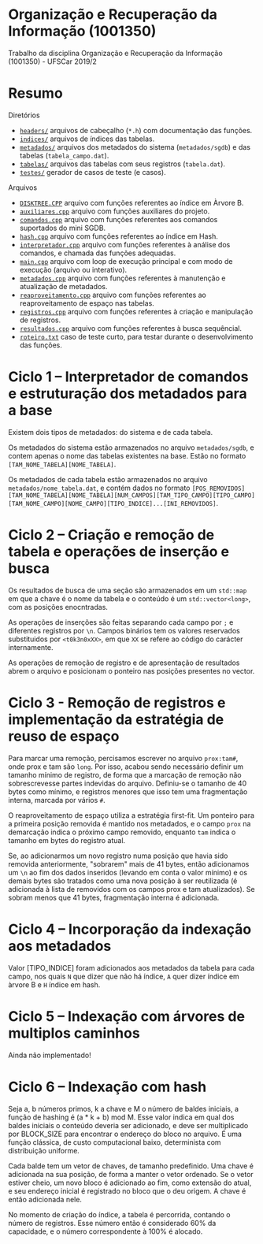 # Organização e Recuperação da Informação (1001350)
Trabalho da disciplina Organização e Recuperação da Informação (1001350) - UFSCar 2019/2

# Resumo
Diretórios
- [`headers/`](https://github.com/joaovicmendes/ori-trabalho/tree/master/headers) arquivos de cabeçalho (`*.h`) com documentação das funções.
- [`indices/`](https://github.com/joaovicmendes/ori-trabalho/tree/master/indices) arquivos de índices das tabelas.
- [`metadados/`](https://github.com/joaovicmendes/ori-trabalho/tree/master/metadados) arquivos dos metadados do sistema (`metadados/sgdb`) e das tabelas (`tabela_campo.dat`).
- [`tabelas/`](https://github.com/joaovicmendes/ori-trabalho/tree/master/tabelas) arquivos das tabelas com seus registros (`tabela.dat`).
- [`testes/`](https://github.com/joaovicmendes/ori-trabalho/tree/master/testes) gerador de casos de teste (e casos).

Arquivos
- [`DISKTREE.CPP`](https://github.com/joaovicmendes/ori-trabalho/blob/master/DISKTREE.CPP) arquivo com funções referentes ao índice em  Àrvore B.
- [`auxiliares.cpp`](https://github.com/joaovicmendes/ori-trabalho/blob/master/auxiliares.cpp) arquivo com funções auxiliares do projeto.
- [`comandos.cpp`](https://github.com/joaovicmendes/ori-trabalho/blob/master/comandos.cpp) arquivo com funções referentes aos comandos suportados do mini SGDB.
- [`hash.cpp`](https://github.com/joaovicmendes/ori-trabalho/blob/master/hash.cpp) arquivo com funções referentes ao índice em Hash.
- [`interpretador.cpp`](https://github.com/joaovicmendes/ori-trabalho/blob/master/interpretador.cpp) arquivo com funções referentes à análise dos comandos, e chamada das funções adequadas.
- [`main.cpp`](https://github.com/joaovicmendes/ori-trabalho/blob/master/main.cpp) arquivo com loop de execução principal e com modo de execução (arquivo ou interativo).
- [`metadados.cpp`](https://github.com/joaovicmendes/ori-trabalho/blob/master/metadados.cpp) arquivo com funções referentes à manutenção e atualização de metadados.
- [`reaproveitamento.cpp`](https://github.com/joaovicmendes/ori-trabalho/blob/master/reaproveitamento.cpp) arquivo com funções referentes ao reaproveitamento de espaço nas tabelas.
- [`registros.cpp`](https://github.com/joaovicmendes/ori-trabalho/blob/master/registros.cpp) arquivo com funções referentes à criação e manipulação de registros.
- [`resultados.cpp`](https://github.com/joaovicmendes/ori-trabalho/blob/master/resultados.cpp) arquivo com funções referentes à busca sequêncial.
- [`roteiro.txt`](https://github.com/joaovicmendes/ori-trabalho/blob/master/roteiro.cpp) caso de teste curto, para testar durante o desenvolvimento das funções.


# Ciclo 1 – Interpretador de comandos e estruturação dos metadados para a base
  Existem dois tipos de metadados: do sistema e de cada tabela.

  Os metadados do sistema estão armazenados no arquivo `metadados/sgdb`, e contem apenas o nome das tabelas existentes na base. Estão no formato `[TAM_NOME_TABELA][NOME_TABELA]`.

  Os metadados de cada tabela estão armazenados no arquivo `metadados/nome_tabela.dat`, e contém dados no formato `[POS_REMOVIDOS][TAM_NOME_TABELA][NOME_TABELA][NUM_CAMPOS][TAM_TIPO_CAMPO][TIPO_CAMPO][TAM_NOME_CAMPO][NOME_CAMPO][TIPO_INDICE]...[INI_REMOVIDOS]`.


# Ciclo 2 – Criação e remoção de tabela e operações de inserção e busca
  Os resultados de busca de uma seção são armazenados em um `std::map` em que a chave é o nome da tabela e o conteúdo é um `std::vector<long>`, com as posições enocntradas.

  As operações de inserções são feitas separando cada campo por `;` e diferentes registros por `\n`. Campos binários tem os valores reservados substituidos por `<t0k3n0xXX>`, em que `XX` se refere ao código do carácter internamente.

  As operações de remoção de registro e de apresentação de resultados abrem o arquivo e posicionam o ponteiro nas posições presentes no vector.


# Ciclo 3 - Remoção de registros e implementação da estratégia de reuso de espaço
  Para marcar uma remoção, percisamos escrever no arquivo `prox:tam#`, onde prox e tam são `long`. Por isso, acabou sendo necessário definir um tamanho mínimo de registro, de forma que a marcação de remoção não sobrescrevesse partes indevidas do arquivo. Definiu-se o tamanho de 40 bytes como mínimo, e registros menores que isso tem uma fragmentação interna, marcada por vários `#`.

  O reaproveitamento de espaço utiliza a estratégia first-fit. Um ponteiro para a primeira posição removida é mantido nos metadados, e o campo `prox` na demarcação indica o próximo campo removido, enquanto `tam` indica o tamanho em bytes do registro atual.

  Se, ao adicionarmos um novo registro numa posição que havia sido removida anteriormente, "sobrarem" mais de 41 bytes, então adicionamos um `\n` ao fim dos dados inseridos (levando em conta o valor mínimo) e os demais bytes são tratados como uma nova posição à ser reutilizada (é adicionada à lista de removidos com os campos prox e tam atualizados). Se sobram menos que 41 bytes, fragmentação interna é adicionada.


# Ciclo 4 – Incorporação da indexação aos metadados
  Valor [TIPO_INDICE] foram adicionados aos metadados da tabela para cada campo, nos quais `N` que dizer que não há índice, `A` quer dizer índice em àrvore B e `H` índice em hash.


# Ciclo 5 – Indexação com árvores de multiplos caminhos
  Ainda não implementado!


# Ciclo 6 – Indexação com hash
  Seja a, b números primos, k a chave e M o número de baldes iniciais, a função de hashing é (a * k + b) mod M. Esse valor indica em qual dos baldes iniciais o conteúdo deveria ser adicionado, e deve ser multiplicado por BLOCK_SIZE para encontrar o endereço do bloco no arquivo. É uma função clássica, de custo computacional baixo, determinista com distribuição uniforme.

  Cada balde tem um vetor de chaves, de tamanho predefinido. Uma chave é adicionada na sua posição, de forma a manter o vetor ordenado. Se o vetor estiver cheio, um novo bloco é adicionado ao fim, como extensão do atual, e seu endereço inicial é registrado no bloco que o deu origem. A chave é então adicionada nele.

  No momento de criação do índice, a tabela é percorrida, contando o número de registros. Esse número então é considerado 60% da capacidade, e o número correspondente à 100% é alocado.
